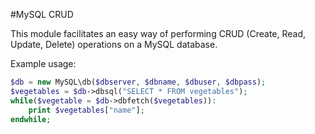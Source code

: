 #MySQL CRUD

This module facilitates an easy way of performing CRUD (Create, Read, Update, Delete) operations on a MySQL database.

Example usage:


```php
$db = new MySQL\db($dbserver, $dbname, $dbuser, $dbpass);
$vegetables = $db->dbsql("SELECT * FROM vegetables");
while($vegetable = $db->dbfetch($vegetables)):
	print $vegetables["name"];
endwhile;
```

